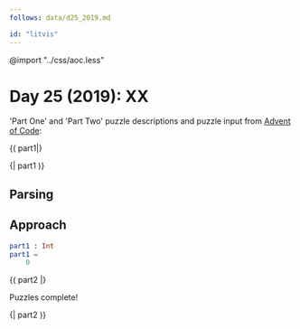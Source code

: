 ```yaml
---
follows: data/d25_2019.md

id: "litvis"
---
```


@import "../css/aoc.less"

# Day 25 (2019): XX

'Part One' and 'Part Two' puzzle descriptions and puzzle input from [Advent of Code](https://adventofcode.com/2019/day/25):

{( part1|}

{| part1 )}

## Parsing

## Approach

```elm {l r}
part1 : Int
part1 =
    0
```

{( part2 |}

Puzzles complete!

{| part2 )}
